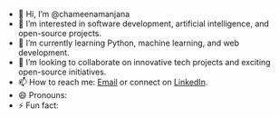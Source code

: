- 👋 Hi, I’m @chameenamanjana  
- 👀 I’m interested in software development, artificial intelligence, and open-source projects.  
- 🌱 I’m currently learning Python, machine learning, and web development.  
- 💞️ I’m looking to collaborate on innovative tech projects and exciting open-source initiatives.  
- 📫 How to reach me: [Email](chameenamanjana@gmail.com) or connect on [LinkedIn](https://www.linkedin.com/in/chameen-wimalasena-0998b2316/).  
- 😄 Pronouns: 
- ⚡ Fun fact:  

<!---
chameenamanjana/chameenamanjana is a ✨ special ✨ repository because its `README.md` (this file) appears on your GitHub profile.
You can click the Preview link to take a look at your changes.
--->
